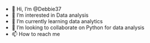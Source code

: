 - 👋 Hi, I’m @Debbie37
- 👀 I’m interested in Data analysis
- 🌱 I’m currently learning data analytics
- 💞️ I’m looking to collaborate on Python for data analysis
- 📫 How to reach me 

<!---
Debbie37/Debbie37 is a ✨ special ✨ repository because its `README.md` (this file) appears on your GitHub profile.
You can click the Preview link to take a look at your changes.
--->
